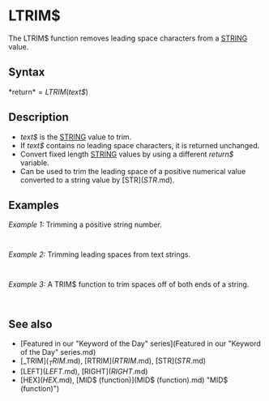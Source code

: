 # LTRIM$

The LTRIM$ function removes leading space characters from a [STRING](STRING.md) value.

  

## Syntax

*return$* = LTRIM$(*text$*)
  

## Description

* *text$* is the [STRING](STRING.md) value to trim.
* If *text$* contains no leading space characters, it is returned unchanged.
* Convert fixed length [STRING](STRING.md) values by using a different *return$* variable.
* Can be used to trim the leading space of a positive numerical value converted to a string value by [STR$](STR$.md).

  

## Examples

*Example 1:* Trimming a positive string number.

``` value = 12345 number$ = LTRIM$([STR$](STR$.md)(value)) 'converting number to string removes right PRINT space [PRINT](PRINT.md) "[" + number$ + "]"  
```

``` [12345]  
```

  

*Example 2:* Trimming leading spaces from text strings.

``` [PRINT](PRINT.md) LTRIM$("some text") [PRINT](PRINT.md) LTRIM$("   some text")  
```

``` some text some text  
```

  

*Example 3:* A TRIM$ function to trim spaces off of both ends of a string.

``` text$ = "        Text String           " trimmed$ = TRIM$(text$) [PRINT](PRINT.md) [CHR$](CHR$.md)(26) + trimmed$ + [CHR$](CHR$.md)(27) [FUNCTION](FUNCTION.md) TRIM$(text$) TRIM$ = LTRIM$([RTRIM$](RTRIM$.md)(text$)) [END FUNCTION](END FUNCTION.md)  
```

``` →Text String←  
```

  

## See also

* [Featured in our "Keyword of the Day" series](Featured in our "Keyword of the Day" series.md)
* [_TRIM$](_TRIM$.md), [RTRIM$](RTRIM$.md), [STR$](STR$.md)
* [LEFT$](LEFT$.md), [RIGHT$](RIGHT$.md)
* [HEX$](HEX$.md), [MID$ (function)](MID$ (function).md) "MID$ (function)")

  

